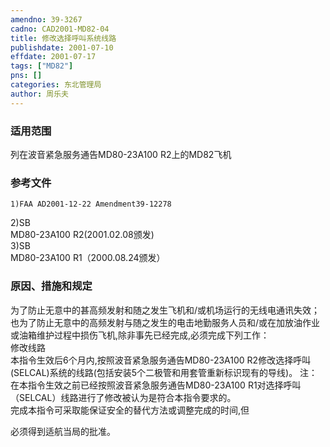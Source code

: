 ```yaml
---
amendno: 39-3267  
cadno: CAD2001-MD82-04  
title: 修改选择呼叫系统线路  
publishdate: 2001-07-10  
effdate: 2001-07-17  
tags: ["MD82"]  
pns: []  
categories: 东北管理局  
author: 周乐夫  
---
```

  
### 适用范围  
列在波音紧急服务通告MD80-23A100 R2上的MD82飞机  
  
<!--more-->  
### 参考文件  
    1)FAA AD2001-12-22 Amendment39-12278  
2)SB  
MD80-23A100 R2(2001.02.08颁发)  
3)SB  
MD80-23A100 R1（2000.08.24颁发）  
  
### 原因、措施和规定  
为了防止无意中的甚高频发射和随之发生飞机和/或机场运行的无线电通讯失效；也为了防止无意中的高频发射与随之发生的电击地勤服务人员和/或在加放油作业或油箱维护过程中损伤飞机,除非事先已经完成,必须完成下列工作：  
修改线路  
    本指令生效后6个月内,按照波音紧急服务通告MD80-23A100 R2修改选择呼叫(SELCAL)系统的线路(包括安装5个二极管和用套管重新标识现有的导线)。 注：在本指令生效之前已经按照波音紧急服务通告MD80-23A100 R1对选择呼叫（SELCAL）线路进行了修改被认为是符合本指令要求的。  
    完成本指令可采取能保证安全的替代方法或调整完成的时间,但  
  
必须得到适航当局的批准。  
